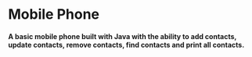 # Mobile Phone

#### A basic mobile phone built with **Java** with the ability to add contacts, update contacts, remove contacts, find contacts and print all contacts.